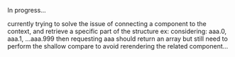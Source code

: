 In progress...

currently trying to solve the issue of connecting a component to the context, and retrieve a specific part of the structure
ex: considering: aaa.0, aaa.1, ...aaa.999 then requesting aaa should return an array but still need to perform the shallow compare to avoid rerendering the related component...  